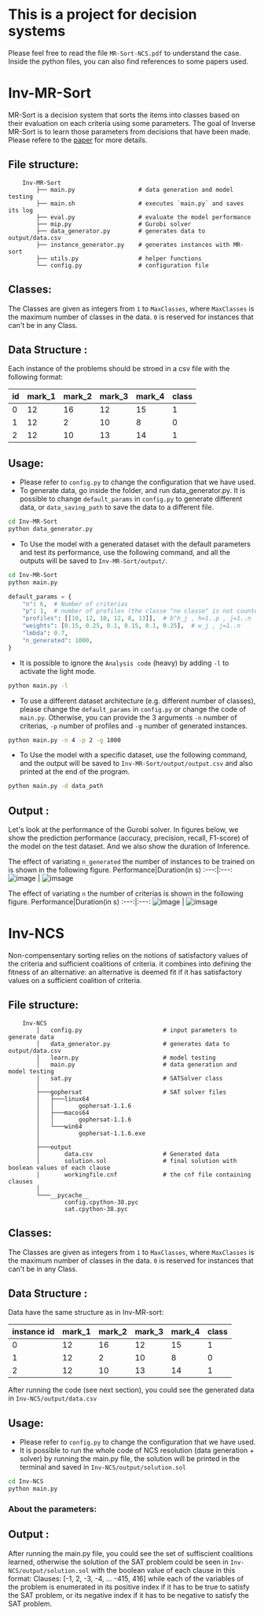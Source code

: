 # This is a project for decision systems

Please feel free to read the file `MR-Sort-NCS.pdf` to understand the case. Inside the python files, you can also find references to some papers used.

# Inv-MR-Sort
MR-Sort is a decision system that sorts the items into classes based on their evaluation on each criteria using some parameters. The goal of Inverse MR-Sort is to learn those parameters from decisions that have been made. 
Please refere to the [paper](https://www.researchgate.net/publication/221367488_Learning_the_Parameters_of_a_Multiple_Criteria_Sorting_Method) for more details.
## File structure:
```
    Inv-MR-Sort
        ├── main.py                  # data generation and model testing
        ├── main.sh                  # executes `main.py` and saves its log
        ├── eval.py                  # evaluate the model performance
        ├── mip.py                   # Gurobi solver
        ├── data_generator.py        # generates data to output/data.csv
        ├── instance_generator.py    # generates instances with MR-sort
        ├── utils.py                 # helper functions
        └── config.py                # configuration file 
```
## Classes:
The Classes are given as integers from `1` to `MaxClasses`, where `MaxClasses` is the maximum number of classes in the data. `0` is reserved for instances that can't be in any Class.

## Data Structure :
Each instance of the problems should be stroed in a csv file with the following format:
<center>

| id  |  mark_1  |  mark_2  |mark_3 |   mark_4  |      class   |
|---- |----|----|----|--------------|-----------|
|  0  |  12  |  16  |    12         |     15    |     1     |
|  1  |  12  |  2  |     10         |     8     |     0    |
|  2  |  12  |  10  |    13         |     14    |     1    |
</center>

## Usage:
- Please refer to `config.py` to change the configuration that we have used.
- To generate data, go inside the folder, and run data_generator.py. It is possible to change `default_params` in `config.py` to generate different data, or `data_saving_path` to save the data to a different file.
```bash
cd Inv-MR-Sort
python data_generator.py
```
- To Use the model with a generated dataset with the default parameters and test its performance, use the following command, and all the outputs will be saved to `Inv-MR-Sort/output/`.
```bash
cd Inv-MR-Sort
python main.py
```
```python
default_params = {
    "n": 6,  # Number of criterias
    "p": 1,  # number of profiles (the classe "no classe" is not counted)
    "profiles": [[10, 12, 10, 12, 8, 13]],  # b^h_j , h=1..p , j=1..n
    "weights": [0.15, 0.25, 0.1, 0.15, 0.1, 0.25],  # w_j , j=1..n
    "lmbda": 0.7,
    "n_generated": 1000,
}
```
- It is possible to ignore the `Analysis code` (heavy) by adding `-l` to activate the light mode.
```bash
python main.py -l
```

- To use a different dataset architecture (e.g. different number of classes), please change the `default_params` in `config.py` or change the code of `main.py`. Otherwise, you can provide the 3 arguments `-n` number of criterias, `-p` number of profiles and `-g` number of generated instances.

```bash
python main.py -n 4 -p 2 -g 1000
```

- To Use the model with a specific dataset, use the following command, and the output will be saved to `Inv-MR-Sort/output/output.csv` and also printed at the end of the program.
```bash
python main.py -d data_path
```
## Output :
Let's look at the performance of the Gurobi solver. In figures below, we show the prediction performance (accuracy, precision, recall, F1-score) of the model on the test dataset. And we also show the duration of Inference.


The effect of variating `n_generated` the number of instances to be trained on is shown in the following figure.
Performance|Duration(in s)
:---:|:---:
![image](./assets/score_n_generated_effect.png) | ![imsage](./assets/duration_n_generated_effect.png)


The effect of variating `n` the number of criterias is shown in the following figure.
Performance|Duration(in s)
:---:|:---:
![image](./assets/score_n_effect.png) | ![imsage](./assets/duration_n_effect.png)


# Inv-NCS
Non-compensentary sorting relies on the notions of satisfactory values of the criteria and sufficient coalitions of criteria. it combines into defining the fitness of an alternative: an alternative is deemed fit if it has satisfactory values on a sufficient coalition of criteria.
## File structure:
```
    Inv-NCS
        │   config.py                       # input parameters to generate data
        │   data_generator.py               # generates data to output/data.csv
        │   learn.py                        # model testing
        │   main.py                         # data generation and model testing
        │   sat.py                          # SATSolver class
        │
        ├───gophersat                       # SAT solver files
        │   ├───linux64
        │   │       gophersat-1.1.6
        │   ├───macos64
        │   │       gophersat-1.1.6
        │   └───win64
        │           gophersat-1.1.6.exe
        │
        ├───output
        │       data.csv                    # Generated data
        │       solution.sol                # final solution with boolean values of each clause
        │       workingfile.cnf             # the cnf file containing clauses
        │
        └───__pycache__
                config.cpython-38.pyc
                sat.cpython-38.pyc
```

## Classes:
The Classes are given as integers from `1` to `MaxClasses`, where `MaxClasses` is the maximum number of classes in the data. `0` is reserved for instances that can't be in any Class.

## Data Structure :
Data have the same structure as in Inv-MR-sort:
<center>

| instance id  |  mark_1  |  mark_2  |mark_3 |   mark_4  |    class  |
|------------- |  ----    |----      |----   |-----------|-----------|
|  0           |  12      |  16      |    12 |     15    |     1     |
|  1           |  12      |  2       |    10 |     8     |     0     |
|  2           |  12      |  10      |    13 |     14    |     1     |

</center>

After running the code (see next section), you could see the generated data in `Inv-NCS/output/data.csv`
## Usage:

- Please refer to `config.py` to change the configuration that we have used.
- It is possible to run the whole code of NCS resolution (data generation + solver) by running the main.py file, the solution will be printed in the terminal and saved in `Inv-NCS/output/solution.sol`
```bash
cd Inv-NCS
python main.py
```
### About the parameters:

## Output :
After running the main.py file, you could see the set of suffiscient coalitions learned, otherwise the solution of the SAT problem could be seen in `Inv-NCS/output/solution.sol`
with the boolean value of each clause in this format:
Clauses: [-1, 2, -3, -4, ...  -415, 416] 
while each of the variables of the problem is enumerated in its positive index if it has to be true to satisfy the SAT problem, or its negative index if it has to be negative to satisfy the SAT problem.